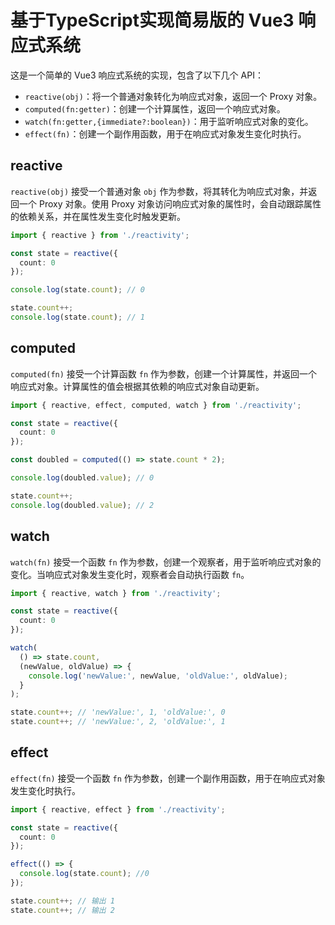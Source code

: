 # 基于TypeScript实现简易版的 Vue3 响应式系统

这是一个简单的 Vue3 响应式系统的实现，包含了以下几个 API：

- `reactive(obj)`：将一个普通对象转化为响应式对象，返回一个 Proxy 对象。
- `computed(fn:getter)`：创建一个计算属性，返回一个响应式对象。
- `watch(fn:getter,{immediate?:boolean})`：用于监听响应式对象的变化。
- `effect(fn)`：创建一个副作用函数，用于在响应式对象发生变化时执行。

## reactive

`reactive(obj)` 接受一个普通对象 `obj` 作为参数，将其转化为响应式对象，并返回一个 Proxy 对象。使用 Proxy 对象访问响应式对象的属性时，会自动跟踪属性的依赖关系，并在属性发生变化时触发更新。

```typescript
import { reactive } from './reactivity';

const state = reactive({
  count: 0
});

console.log(state.count); // 0

state.count++;
console.log(state.count); // 1
```

## computed

`computed(fn)` 接受一个计算函数 `fn` 作为参数，创建一个计算属性，并返回一个响应式对象。计算属性的值会根据其依赖的响应式对象自动更新。

```typescript
import { reactive, effect, computed, watch } from './reactivity';

const state = reactive({
  count: 0
});

const doubled = computed(() => state.count * 2);

console.log(doubled.value); // 0

state.count++;
console.log(doubled.value); // 2
```

## watch

`watch(fn)` 接受一个函数 `fn` 作为参数，创建一个观察者，用于监听响应式对象的变化。当响应式对象发生变化时，观察者会自动执行函数 `fn`。

```typescript
import { reactive, watch } from './reactivity';

const state = reactive({
  count: 0
});

watch(
  () => state.count,
  (newValue, oldValue) => {
    console.log('newValue:', newValue, 'oldValue:', oldValue);
  }
);

state.count++; // 'newValue:', 1, 'oldValue:', 0
state.count++; // 'newValue:', 2, 'oldValue:', 1
```

## effect

`effect(fn)` 接受一个函数 `fn` 作为参数，创建一个副作用函数，用于在响应式对象发生变化时执行。

```typescript
import { reactive, effect } from './reactivity';

const state = reactive({
  count: 0
});

effect(() => {
  console.log(state.count); //0
});

state.count++; // 输出 1
state.count++; // 输出 2
```
